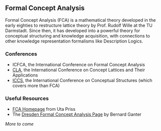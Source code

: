## Formal Concept Analysis

Formal Concept Analysis (FCA) is a mathematical theory developed in the early eighties to
restructure lattice theory by Prof. Rudolf Wille at the TU Darmstadt.  Since then, it has developed
into a powerful theory for conceptual structuring and knowledge acquisition, with connections to
other knowledge representation formalisms like Description Logics.
 
### Conferences

* ICFCA, the International Conference on Formal Concept Analysis
* [CLA](http://cla.inf.upol.cz/), the International Conference on Concept Lattices and Their
  Applications
* [ICCS](http://conceptualstructures.org/confs.htm), the International Conference on Conceptual Structures (which covers more than FCA)


### Useful Resources

* [FCA Homepage](http://www.upriss.org.uk/fca/fca.html) from Uta Priss
* The [Dresden Formal Concept Analysis Page](http://www.math.tu-dresden.de/~ganter/fba.html) by
  Bernard Ganter
  
*More to come*
